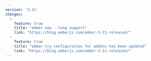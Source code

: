 ```yaml
---
version: '3.21'
changes:
  -
    feature: true
    title: "ember new --lang support"
    link: "https://blog.emberjs.com/ember-3-21-released/"
  -
    feature: true
    title: "ember-try configuration for addons has been updated"
    link: "https://blog.emberjs.com/ember-3-21-released/"
---
```


